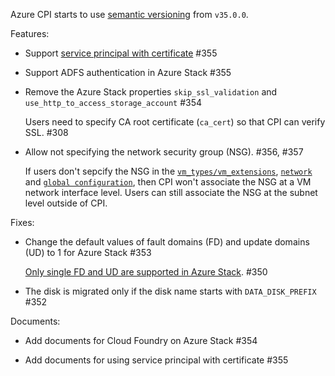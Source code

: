 Azure CPI starts to use [semantic versioning](https://semver.org/) from `v35.0.0`.

Features:

- Support [service principal with certificate](https://docs.microsoft.com/en-us/cli/azure/create-an-azure-service-principal-azure-cli?view=azure-cli-latest) #355

- Support ADFS authentication in Azure Stack #355

- Remove the Azure Stack properties `skip_ssl_validation` and `use_http_to_access_storage_account` #354

  Users need to specify CA root certificate (`ca_cert`) so that CPI can verify SSL. #308

- Allow not specifying the network security group (NSG). #356, #357

  If users don't sepcify the NSG in the [`vm_types/vm_extensions`](http://bosh.io/docs/azure-cpi.html#resource-pools), [`network`](http://bosh.io/docs/azure-cpi.html#networks) and [`global configuration`](http://bosh.io/docs/azure-cpi.html#global), then CPI won't associate the NSG at a VM network interface level. Users can still associate the NSG at the subnet level outside of CPI.

Fixes:

- Change the default values of fault domains (FD) and update domains (UD) to 1 for Azure Stack #353

  [Only single FD and UD are supported in Azure Stack](https://docs.microsoft.com/en-us/azure/azure-stack/user/azure-stack-vm-considerations). #350

- The disk is migrated only if the disk name starts with `DATA_DISK_PREFIX` #352

Documents:

- Add documents for Cloud Foundry on Azure Stack #354

- Add documents for using service principal with certificate #355
